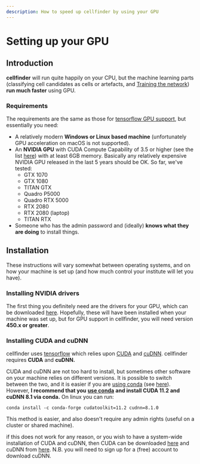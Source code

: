 ```yaml
---
description: How to speed up cellfinder by using your GPU
---
```


# Setting up your GPU

## Introduction

**cellfinder** will run quite happily on your CPU, but the machine learning parts (classifying cell candidates as cells or artefacts, and [Training the network](../user-guide/training/)) **run much faster** using GPU.

### Requirements

The requirements are the same as those for [tensorflow GPU support](https://www.tensorflow.org/install/gpu), but essentially you need:

* A relatively modern **Windows or Linux based machine** (unfortunately GPU acceleration on macOS is not supported).
* An **NVIDIA GPU** with CUDA Compute Capability of 3.5 or higher (see the list [here](https://en.wikipedia.org/wiki/CUDA)) with at least 6GB memory. Basically any relatively expensive NVIDIA GPU released in the last 5 years should be OK. So far, we've tested:
  * GTX 1070
  * GTX 1080
  * TITAN GTX
  * Quadro P5000
  * Quadro RTX 5000
  * RTX 2080
  * RTX 2080 (laptop)
  * TITAN RTX
* Someone who has the admin password and (ideally) **knows what they are doing** to install things.

## Installation

These instructions will vary somewhat between operating systems, and on how your machine is set up (and how much control your institute will let you have).

### Installing NVIDIA drivers

The first thing you definitely need are the drivers for your GPU, which can be downloaded [here](https://www.nvidia.com/download/index.aspx?lang=en-us). Hopefully, these will have been installed when your machine was set up, but for GPU support in cellfinder, you will need version **450.x or greater**.

### Installing CUDA and cuDNN

cellfinder uses [tensorflow](https://www.tensorflow.org/) which relies upon [CUDA](https://en.wikipedia.org/wiki/CUDA) and [cuDNN](https://developer.nvidia.com/cudnn). cellfinder requires **CUDA** and **cuDNN.**

CUDA and cuDNN are not too hard to install, but sometimes other software on your machine relies on different versions. It is possible to switch between the two, and it is easier if you are [using conda](../using-conda.md) (see [here](https://blog.kovalevskyi.com/multiple-version-of-cuda-libraries-on-the-same-machine-b9502d50ae77)). However, **I recommend that you** [**use conda**](../using-conda.md) **and install CUDA 11.2 and cuDNN 8.1 via conda.** On linux you can run:

```
conda install -c conda-forge cudatoolkit=11.2 cudnn=8.1.0
```

This method is easier, and also doesn't require any admin rights (useful on a cluster or shared machine).

if this does not work for any reason, or you wish to have a system-wide installation of CUDA and cuDNN, then CUDA can be downloaded [here](https://developer.nvidia.com/cuda-toolkit-archive) and cuDNN from [here](https://developer.nvidia.com/cudnn). N.B. you will need to sign up for a (free) account to download cuDNN.
